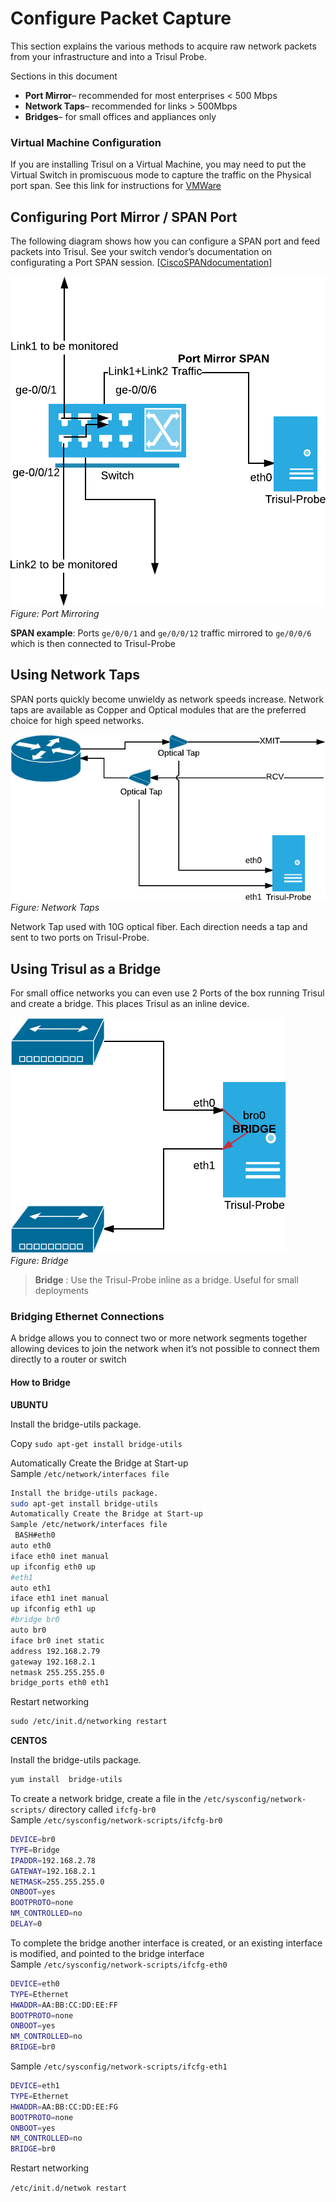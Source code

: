 # Configure Packet Capture

This section explains the various methods to acquire raw network packets from your infrastructure and into a Trisul Probe.

Sections in this document

- **Port Mirror**– recommended for most enterprises < 500 Mbps
- **Network Taps**– recommended for links > 500Mbps
- **Bridges**– for small offices and appliances only

### Virtual Machine Configuration

If you are installing Trisul on a Virtual Machine, you may need to put the Virtual Switch in promiscuous mode to capture the traffic on the Physical port span. See this link for instructions for [VMWare](https://kb.vmware.com/s/article/1004099)

## Configuring Port Mirror / SPAN Port

The following diagram shows how you can configure a SPAN port and feed packets into Trisul. See your switch vendor’s documentation on configurating a Port SPAN session. [[CiscoSPANdocumentation](https://www.cisco.com/c/en/us/support/docs/switches/catalyst-6500-series-switches/10570-41.html)]

![](images/portmirror.png)  
*Figure: Port Mirroring*

**SPAN example**: Ports `ge/0/0/1` and `ge/0/0/12` traffic mirrored to `ge/0/0/6` which is then connected to Trisul-Probe

## Using Network Taps

SPAN ports quickly become unwieldy as network speeds increase. Network taps are available as Copper and Optical modules that are the preferred choice for high speed networks.

![](images/networktap.png)  
*Figure: Network Taps*

Network Tap used with 10G optical fiber. Each direction needs a tap and sent to two ports on Trisul-Probe.

## Using Trisul as a Bridge

For small office networks you can even use 2 Ports of the box running Trisul and create a bridge. This places Trisul as an inline device.

![](images/bridge.png)  
*Figure: Bridge*

> **Bridge** : Use the Trisul-Probe inline as a bridge. Useful for small deployments

### Bridging Ethernet Connections

A bridge allows you to connect two or more network segments together allowing devices to join the network when it’s not possible to connect them directly to a router or switch

#### How to Bridge

**UBUNTU**

Install the bridge-utils package.

Copy `sudo apt-get install bridge-utils`

Automatically Create the Bridge at Start-up  
Sample `/etc/network/interfaces file`

```bash
Install the bridge-utils package.
sudo apt-get install bridge-utils
Automatically Create the Bridge at Start-up
Sample /etc/network/interfaces file
 BASH#eth0
auto eth0
iface eth0 inet manual
up ifconfig eth0 up
#eth1
auto eth1
iface eth1 inet manual
up ifconfig eth1 up
#bridge br0
auto br0
iface br0 inet static
address 192.168.2.79
gateway 192.168.2.1
netmask 255.255.255.0
bridge_ports eth0 eth1
```

Restart networking

```xml
sudo /etc/init.d/networking restart
```

**CENTOS**

Install the bridge-utils package.
```bash
yum install  bridge-utils
```

To create a network bridge, create a file in the `/etc/sysconfig/network-scripts/` directory called `ifcfg-br0`  
Sample `/etc/sysconfig/network-scripts/ifcfg-br0`

```bash
DEVICE=br0
TYPE=Bridge
IPADDR=192.168.2.78
GATEWAY=192.168.2.1
NETMASK=255.255.255.0
ONBOOT=yes
BOOTPROTO=none
NM_CONTROLLED=no
DELAY=0
```

To complete the bridge another interface is created, or an existing interface is modified, and pointed to the bridge interface  
Sample `/etc/sysconfig/network-scripts/ifcfg-eth0`

```bash
DEVICE=eth0
TYPE=Ethernet
HWADDR=AA:BB:CC:DD:EE:FF
BOOTPROTO=none
ONBOOT=yes
NM_CONTROLLED=no
BRIDGE=br0
```

Sample `/etc/sysconfig/network-scripts/ifcfg-eth1`

```bash
DEVICE=eth1
TYPE=Ethernet
HWADDR=AA:BB:CC:DD:EE:FG
BOOTPROTO=none
ONBOOT=yes
NM_CONTROLLED=no
BRIDGE=br0
```

Restart networking

`/etc/init.d/netwok restart`
